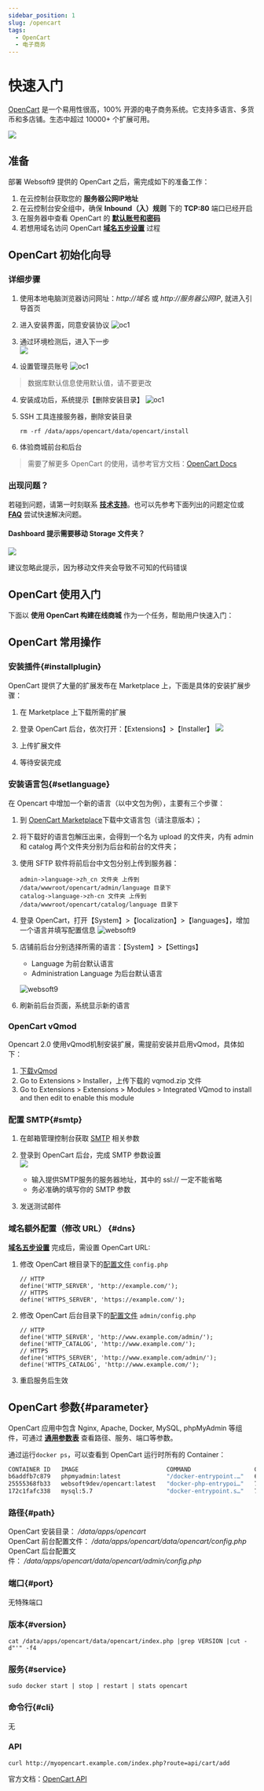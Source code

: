 ```yaml
---
sidebar_position: 1
slug: /opencart
tags:
  - OpenCart
  - 电子商务
---
```


# 快速入门

[OpenCart](https://opencart.com) 是一个易用性很高，100% 开源的电子商务系统。它支持多语言、多货币和多店铺。生态中超过 10000+ 个扩展可用。

![](https://libs.websoft9.com/Websoft9/DocsPicture/zh/opencart/opencart-gui-websoft9.png)


## 准备

部署 Websoft9 提供的 OpenCart 之后，需完成如下的准备工作：

1. 在云控制台获取您的 **服务器公网IP地址** 
2. 在云控制台安全组中，确保 **Inbound（入）规则** 下的 **TCP:80** 端口已经开启
3. 在服务器中查看 OpenCart 的 **[默认账号和密码](./user/credentials)**  
4. 若想用域名访问  OpenCart **[域名五步设置](./administrator/domain_step)** 过程


## OpenCart 初始化向导

### 详细步骤

1. 使用本地电脑浏览器访问网址：*http://域名* 或 *http://服务器公网IP*, 就进入引导首页

2. 进入安装界面，同意安装协议
   ![oc1](https://libs.websoft9.com/Websoft9/DocsPicture/en/opencart/opencart-install01-websoft9.png)  

3. 通过环境检测后，进入下一步  
   ![](https://libs.websoft9.com/Websoft9/DocsPicture/en/opencart/opencart-install02-websoft9.png)

3. 设置管理员账号
   ![oc1](https://libs.websoft9.com/Websoft9/DocsPicture/en/opencart/opencart-install03-websoft9.png)

  > 数据库默认信息使用默认值，请不要更改

4. 安装成功后，系统提示【删除安装目录】
   ![oc1](https://libs.websoft9.com/Websoft9/DocsPicture/en/opencart/opencart-install04-websoft9.png)

5. SSH 工具连接服务器，删除安装目录
   ```
   rm -rf /data/apps/opencart/data/opencart/install
   ```

6. 体验商城前台和后台

> 需要了解更多 OpenCart 的使用，请参考官方文档：[OpenCart Docs](http://docs.opencart.com)

### 出现问题？

若碰到问题，请第一时刻联系 **[技术支持](./helpdesk)**。也可以先参考下面列出的问题定位或  **[FAQ](./faq#setup)** 尝试快速解决问题。

#### Dashboard 提示需要移动 Storage 文件夹？

![](https://libs.websoft9.com/Websoft9/DocsPicture/zh/opencart/opencart-storagepath-websoft9.png)  

建议忽略此提示，因为移动文件夹会导致不可知的代码错误

## OpenCart 使用入门

下面以 **使用 OpenCart 构建在线商城** 作为一个任务，帮助用户快速入门：


## OpenCart 常用操作

### 安装插件{#installplugin}

OpenCart 提供了大量的扩展发布在 Marketplace 上，下面是具体的安装扩展步骤：

1. 在 Marketplace 上下载所需的扩展

2. 登录 OpenCart 后台，依次打开：【Extensions】>【Installer】
   ![](https://libs.websoft9.com/Websoft9/DocsPicture/en/opencart/opencart-installex-websoft9.png)

3. 上传扩展文件

4. 等待安装完成


### 安装语言包{#setlanguage}

在 Opencart 中增加一个新的语言（以中文包为例），主要有三个步骤：

1. 到 [OpenCart Marketplace](https://www.opencart.com/index.php?route=marketplace/extension/info&extension_id=19126&filter_category_id=2&page=8)下载中文语言包（请注意版本）；

2. 将下载好的语言包解压出来，会得到一个名为 upload 的文件夹，内有 admin 和 catalog 两个文件夹分别为后台和前台的文件夹；

3. 使用 SFTP 软件将前后台中文包分别上传到服务器：
   ```
   admin->language->zh_cn 文件夹 上传到  /data/wwwroot/opencart/admin/language 目录下
   catalog->language->zh-cn 文件夹 上传到 /data/wwwroot/opencart/catalog/language 目录下
   ```
4. 登录 OpenCart，打开【System】>【localization】>【languages】，增加一个语言并填写配置信息
	![websoft9](https://libs.websoft9.com/Websoft9/DocsPicture/zh/opencart/opencart-language-1-websoft9.png)

5. 店铺前后台分别选择所需的语言：【System】>【Settings】  

   - Language 为前台默认语言
   - Administration Language 为后台默认语言

	![websoft9](https://libs.websoft9.com/Websoft9/DocsPicture/zh/opencart/opencart-language-2-websoft9.png)



6. 刷新前后台页面，系统显示新的语言

### OpenCart vQmod

Opencart 2.0 使用vQmod机制安装扩展，需提前安装并启用vQmod，具体如下：

1. [下载vQmod](https://github.com/vqmod/vqmod)
2. Go to Extensions > Installer，上传下载的 vqmod.zip 文件
3. Go to Extensions > Extensions > Modules > Integrated VQmod to install and then edit to enable this module

### 配置 SMTP{#smtp}

1. 在邮箱管理控制台获取 [SMTP](./administrator/smtp) 相关参数 

2. 登录到 OpenCart 后台，完成 SMTP 参数设置  
   ![](https://libs.websoft9.com/Websoft9/DocsPicture/zh/opencart/opencart-smtp-websoft9.png)
  
   - 输入提供SMTP服务的服务器地址，其中的 ssl://  一定不能省略
   - 务必准确的填写你的 SMTP 参数

3. 发送测试邮件

### 域名额外配置（修改 URL） {#dns}

**[域名五步设置](./administrator/domain_step)** 完成后，需设置 OpenCart URL:

1. 修改 OpenCart 根目录下的[配置文件](#path) `config.php`
   ```
   // HTTP
   define('HTTP_SERVER', 'http://example.com/');
   // HTTPS
   define('HTTPS_SERVER', 'https://example.com/');
   ```

2. 修改 OpenCart 后台目录下的[配置文件](#path) `admin/config.php`
   ```
   // HTTP
   define('HTTP_SERVER', 'http://www.example.com/admin/');
   define('HTTP_CATALOG', 'http://www.example.com/');
   // HTTPS
   define('HTTPS_SERVER', 'http://www.example.com/admin/');
   define('HTTPS_CATALOG', 'http://www.example.com/');
   ```

3. 重启服务后生效

## OpenCart 参数{#parameter}

OpenCart 应用中包含 Nginx, Apache, Docker, MySQL, phpMyAdmin 等组件，可通过 **[通用参数表](./administrator/parameter)** 查看路径、服务、端口等参数。

通过运行`docker ps`，可以查看到 OpenCart 运行时所有的 Container：

```bash
CONTAINER ID   IMAGE                         COMMAND                  CREATED         STATUS         PORTS                                                  NAMES
b6addfb7c879   phpmyadmin:latest             "/docker-entrypoint.…"   6 minutes ago   Up 6 minutes   0.0.0.0:9090->80/tcp, :::9090->80/tcp                  phpmyadmin
25555368fb33   websoft9dev/opencart:latest   "docker-php-entrypoi…"   7 minutes ago   Up 7 minutes   0.0.0.0:9001->80/tcp, :::9001->80/tcp                  opencart
172c1fafc338   mysql:5.7                     "docker-entrypoint.s…"   7 minutes ago   Up 7 minutes   0.0.0.0:3306->3306/tcp, :::3306->3306/tcp, 33060/tcp   opencart-db
```

### 路径{#path}

OpenCart 安装目录： */data/apps/opencart*  
OpenCart 前台配置文件： */data/apps/opencart/data/opencart/config.php*  
OpenCart 后台配置文件： */data/apps/opencart/data/opencart/admin/config.php* 


### 端口{#port}

无特殊端口

### 版本{#version}

```shell
cat /data/apps/opencart/data/opencart/index.php |grep VERSION |cut -d"'" -f4
```

### 服务{#service}

```shell
sudo docker start | stop | restart | stats opencart
```

### 命令行{#cli}

无

### API


```
curl http://myopencart.example.com/index.php?route=api/cart/add
```

官方文档：[OpenCart API](http://docs.opencart.com/en-gb/system/users/api/)
